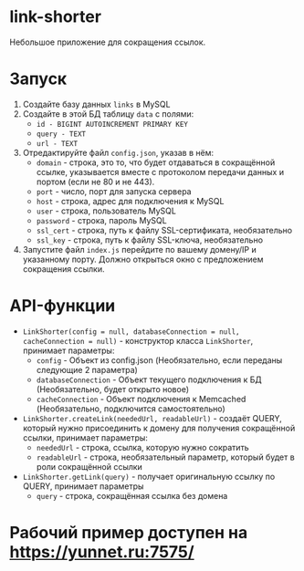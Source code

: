 # link-shorter
Небольшое приложение для сокращения ссылок.

# Запуск
1. Создайте базу данных `links` в MySQL
2. Создайте в этой БД таблицу `data` с полями: 
    * `id - BIGINT AUTOINCREMENT PRIMARY KEY`
    * `query - TEXT`
    * `url - TEXT`
3. Отредактируйте файл `config.json`, указав в нём:
    * `domain` - строка, это то, что будет отдаваться в сокращённой ссылке, указывается вместе с протоколом передачи данных и портом (если не 80 и не 443).
    * `port` - число, порт для запуска сервера
    * `host` - строка, адрес для подключения к MySQL
    * `user` - строка, пользователь MySQL
    * `password` - строка, пароль MySQL
    * `ssl_cert` - строка, путь к файлу SSL-сертификата, необязательно
    * `ssl_key` - строка, путь к файлу SSL-ключа, необязательно
4. Запустите файл `index.js` перейдите по вашему домену/IP и указанному порту. Должно открыться окно с предложением сокращения ссылки.

# API-функции
* `LinkShorter(config = null, databaseConnection = null, cacheConnection = null)` - конструктор класса `LinkShorter`, принимает параметры:
    * `config` - Объект из config.json (Необязательно, если переданы следующие 2 параметра)
    * `databaseConnection` - Объект текущего подключения к БД (Необязательно, будет открыто новое)
    * `cacheConnection` - Объект подключения к Memcached (Необязательно, подключится самостоятельно)
* `LinkShorter.createLink(neededUrl, readableUrl)` - создаёт QUERY, который нужно присоединить к домену для получения сокращённой ссылки, принимает параметры:
    * `neededUrl` - строка, ссылка, которую нужно сократить
    * `readableUrl` - строка, необязательный параметр, который будет в роли сокращённой ссылки
* `LinkShorter.getLink(query)` - получает оригинальную ссылку по QUERY, принимает параметры
    * `query` - строка, сокращённая ссылка без домена

# Рабочий пример доступен на https://yunnet.ru:7575/
